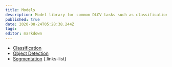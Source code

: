 ```yaml
---
title: Models
description: Model library for common DLCV tasks such as classification, detection, segmentation and more.
published: true
date: 2020-08-24T05:28:38.244Z
tags: 
editor: markdown
---
```


- [Classification](https://cral.segmind.com/api/models/classification)
- [Object Detection](https://cral.segmind.com/api/models/ObjectDetection)
- [Segmentation](https://cral.segmind.com/api/models/segmentation)
{.links-list}
